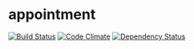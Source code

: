 appointment
===========

[![Build Status](https://travis-ci.org/mkrogemann/appointment.png?branch=master)](https://travis-ci.org/mkrogemann/appointment)
[![Code Climate](https://codeclimate.com/github/mkrogemann/appointment.png)](https://codeclimate.com/github/mkrogemann/appointment)
[![Dependency Status](https://gemnasium.com/mkrogemann/appointment.png)](https://gemnasium.com/mkrogemann/appointment)
